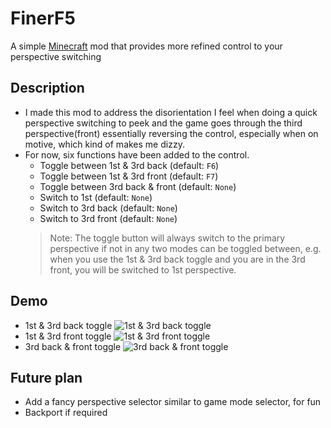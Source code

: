# FinerF5
A simple [Minecraft](https://www.minecraft.net/) mod that provides more refined control to your perspective switching
## Description
+ I made this mod to address the disorientation I feel when doing a quick perspective switching to peek and the game goes through the third perspective(front) essentially reversing the control, especially when on motive, which kind of makes me dizzy.
+ For now, six functions have been added to the control.
  - Toggle between 1st & 3rd back (default: `F6`)
  - Toggle between 1st & 3rd front (default: `F7`)
  - Toggle between 3rd back & front (default: `None`)
  - Switch to 1st (default: `None`)
  - Switch to 3rd back (default: `None`)
  - Switch to 3rd front (default: `None`)
  > Note: The toggle button will always switch to the primary perspective if not in any two modes can be toggled between, e.g. when you use the 1st & 3rd back toggle and you are in the 3rd front, you will be switched to 1st perspective.
## Demo
+ 1st & 3rd back toggle
![1st & 3rd back toggle](./demo/back_toggle.gif)
+ 1st & 3rd front toggle
![1st & 3rd front toggle](./demo/front_toggle.gif)
+ 3rd back & front toggle
![3rd back & front toggle](./demo/3rdPers_toggle.gif)
## Future plan
+ Add a fancy perspective selector similar to game mode selector, for fun
+ Backport if required